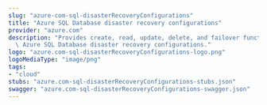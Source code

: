 ```yaml
---
slug: "azure-com-sql-disasterRecoveryConfigurations"
title: "Azure SQL Database disaster recovery configurations"
provider: "azure.com"
description: "Provides create, read, update, delete, and failover functionality for\
  \ Azure SQL Database disaster recovery configurations."
logo: "azure.com-sql-disasterRecoveryConfigurations-logo.png"
logoMediaType: "image/png"
tags:
- "cloud"
stubs: "azure.com-sql-disasterRecoveryConfigurations-stubs.json"
swagger: "azure.com-sql-disasterRecoveryConfigurations-swagger.json"
---
```

